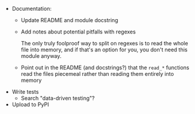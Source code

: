 - Documentation:
    - Update README and module docstring
    - Add notes about potential pitfalls with regexes

        The only truly foolproof way to split on regexes is to read the whole
        file into memory, and if that's an option for you, you don't need this
        module anyway.

    - Point out in the README (and docstrings?) that the `read_*` functions
      read the files piecemeal rather than reading them entirely into memory
- Write tests
    - Search "data-driven testing"?
- Upload to PyPI
